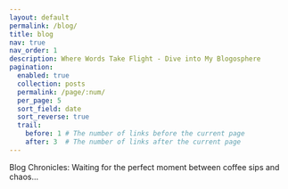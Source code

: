 ```yaml
---
layout: default
permalink: /blog/
title: blog
nav: true
nav_order: 1
description: Where Words Take Flight - Dive into My Blogosphere
pagination:
  enabled: true
  collection: posts
  permalink: /page/:num/
  per_page: 5
  sort_field: date
  sort_reverse: true
  trail:
    before: 1 # The number of links before the current page
    after: 3  # The number of links after the current page
---
```


Blog Chronicles: Waiting for the perfect moment between coffee sips and chaos...
